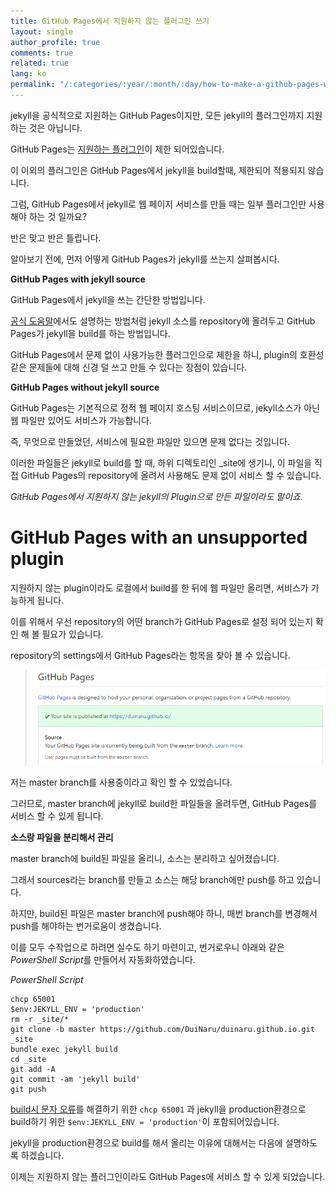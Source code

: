 ```yaml
---
title: GitHub Pages에서 지원하지 않는 플러그인 쓰기
layout: single
author_profile: true
comments: true
related: true
lang: ko
permalink: "/:categories/:year/:month/:day/how-to-make-a-github-pages-work-with-an-unsupported-plugin"
---
```


jekyll을 공식적으로 지원하는 GitHub Pages이지만, 모든 jekyll의 플러그인까지 지원하는 것은 아닙니다.

GitHub Pages는  [지원하는 플러그인](http://pages.github.com/versions/)이 제한 되어있습니다.

이 이외의 플러그인은 GitHub Pages에서 jekyll을 build할때, 제한되어 적용되지 않습니다.

그럼, GitHub Pages에서 jekyll로 웹 페이지 서비스를 만들 때는 일부 플러그인만 사용해야 하는 것 일까요?

반은 맞고 반은 틀립니다.

알아보기 전에, 먼저 어떻게 GitHub Pages가  jekyll를 쓰는지 살펴봅시다.

**GitHub Pages with jekyll source**

GitHub Pages에서 jekyll을 쓰는 간단한 방법입니다.

[공식 도움말](https://help.github.com/en/github/working-with-github-pages/setting-up-a-github-pages-site-with-jekyll)에서도 설명하는 방법처럼 jekyll 소스를 repository에 올려두고 GitHub Pages가 jekyll을 build를 하는 방법입니다.

GitHub Pages에서 문제 없이 사용가능한 플러그인으로 제한을 하니, plugin의 호환성 같은 문제들에 대해 신경 덜 쓰고 만들 수 있다는 장점이 있습니다.

**GitHub Pages without jekyll source**

GitHub Pages는 기본적으로 정적 웹 페이지 호스팅 서비스이므로, jekyll소스가 아닌 웹 파일만 있어도 서비스가 가능합니다.

즉, 무엇으로 만들었던, 서비스에 필요한 파일만 있으면 문제 없다는 것입니다.

이러한 파일들은 jekyll로 build를 할 때, 하위 디렉토리인 \_site에 생기니, 이 파일을 직접 GitHub Pages의 repository에 올려서 사용해도 문제 없이 서비스 할 수 있습니다.

*GitHub Pages에서 지원하지 않는 jekyll의 Plugin으로 만든 파일이라도 말이죠.*

# GitHub Pages with an unsupported plugin

지원하지 않는 plugin이라도 로컬에서 build를 한 뒤에 웹 파일만 올리면, 서비스가 가능하게 됩니다.

이를 위해서 우선 repository의 어떤 branch가 GitHub Pages로 설정 되어 있는지 확인 해 볼 필요가 있습니다.

repository의 settings에서 GitHub Pages라는 항목을 찾아 볼 수 있습니다.

> ![GitHub Pages Settings](\assets\images\2019-10-26-how-to-make-a-github-pages-work-with-an-unsupported-plugin\settings-github-pages.png)
> 

저는 master branch를 사용중이라고 확인 할 수 있었습니다.

그러므로, master branch에 jekyll로 build한 파일들을 올려두면, GitHub Pages를 서비스 할 수 있게 됩니다.

**소스랑 파일을 분리해서 관리**

master branch에 build된 파일을 올리니, 소스는 분리하고 싶어졌습니다.

그래서 sources라는 branch를 만들고 소스는 해당 branch에만 push를 하고 있습니다.

하지만, build된 파일은 master branch에 push해야 하니, 매번 branch를 변경해서 push를 해야하는 번거로움이 생겼습니다.

이를 모두 수작업으로 하려면 실수도 하기 마련이고, 번거로우니 아래와 같은 *PowerShell Script*를 만들어서 자동화하였습니다.

*PowerShell Script*
```
chcp 65001
$env:JEKYLL_ENV = 'production'
rm -r _site/*
git clone -b master https://github.com/DuiNaru/duinaru.github.io.git _site
bundle exec jekyll build
cd _site
git add -A
git commit -am 'jekyll build'
git push
```

[build시 문자 오류](/2019/10/23/blog-with-development-and-experience#%EB%AC%B8%EC%A0%9C-%ED%95%B4%EA%B2%B0)를 해결하기 위한 `chcp 65001` 과 jekyll을 production환경으로 build하기 위한 `$env:JEKYLL_ENV = 'production'`이 포함되어있습니다.

jekyll을 production환경으로 build를 해서 올리는 이유에 대해서는 다음에 설명하도록 하겠습니다.

이제는 지원하지 않는 플러그인이라도 GitHub Pages에 서비스 할 수 있게 되었습니다.